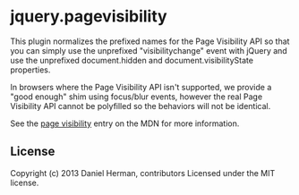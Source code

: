 # jquery.pagevisibility

This plugin normalizes the prefixed names for the Page Visibility API so that you can simply use the unprefixed "visibilitychange" event with jQuery and use the unprefixed document.hidden and document.visibilityState properties.

In browsers where the Page Visibility API isn't supported, we provide a "good enough" shim using focus/blur events, however the real Page Visibility API cannot be polyfilled so the behaviors will not be identical.

See the [page visibility](https://developer.mozilla.org/en-US/docs/DOM/Using_the_Page_Visibility_API) entry on the MDN for more information.

## License
Copyright (c) 2013 Daniel Herman, contributors Licensed under the MIT license.
